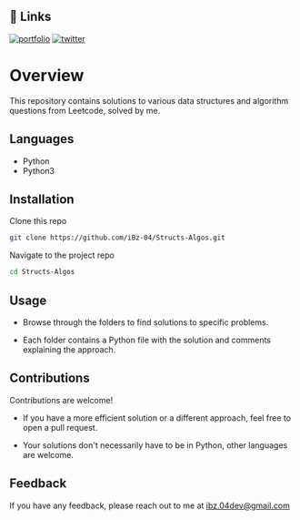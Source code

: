 ## 🔗 Links
[![portfolio](https://img.shields.io/badge/my_portfolio-000?style=for-the-badge&logo=ko-fi&logoColor=white)](https://ibzdev.site)
[![twitter](https://img.shields.io/badge/twitter-1DA1F2?style=for-the-badge&logo=twitter&logoColor=white)](https://twitter.com/ibrahh__ib)

# Overview

This repository contains solutions to various data structures and algorithm questions from Leetcode, solved by me.


## Languages

- Python
- Python3


## Installation

Clone this repo

```bash
git clone https://github.com/iBz-04/Structs-Algos.git

```
Navigate to the project repo

```bash
cd Structs-Algos
```

## Usage

- Browse through the folders to find solutions to specific problems.

- Each folder contains a Python file with the solution and comments explaining the approach.
  

## Contributions

Contributions are welcome!

- If you have a more efficient solution or a different approach, feel free to open a pull request.

- Your solutions don't necessarily have to be in Python, other languages are welcome.


## Feedback

If you have any feedback, please reach out to me at ibz.04dev@gmail.com

